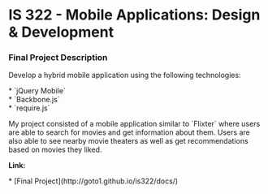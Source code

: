 # IS 322 - Mobile Applications: Design & Development

<h3>Final Project Description</h3>
<p>
Develop a hybrid mobile application using the following technologies:
</p>
* `jQuery Mobile`<br />
* `Backbone.js` <br />
* `require.js` <br />

<p>My project consisted of a mobile application similar to `Flixter` where users are able to search for movies and get information about them. Users are also able to see nearby movie theaters as well as get recommendations based on movies they liked.</p>

<p><b>Link:</b></p>
* [Final Project](http://goto1.github.io/is322/docs/)
